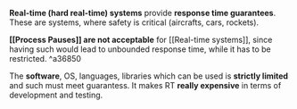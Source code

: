 **Real-time (hard real-time) systems** provide **response time guarantees**. These are systems, where safety is critical (aircrafts, cars, rockets).

**[[Process Pauses]] are not acceptable** for [[Real-time systems]], since having such would lead to unbounded response time, while it has to be restricted. ^a36850

The **software**, OS, languages, libraries which can be used is **strictly limited** and such must meet guarantess. It makes RT **really expensive** in terms of development and testing.